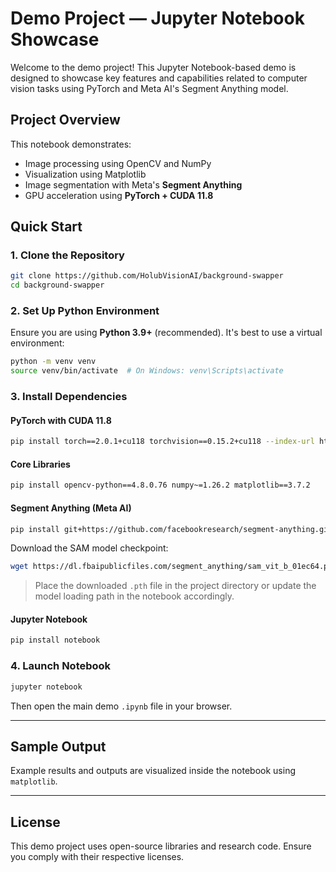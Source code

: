 # Demo Project — Jupyter Notebook Showcase

Welcome to the demo project! This Jupyter Notebook-based demo is designed to showcase key features and capabilities related to computer vision tasks using PyTorch and Meta AI's Segment Anything model.

##  Project Overview

This notebook demonstrates:

* Image processing using OpenCV and NumPy
* Visualization using Matplotlib
* Image segmentation with Meta's **Segment Anything**
* GPU acceleration using **PyTorch + CUDA 11.8**

## Quick Start

### 1. Clone the Repository

```bash
git clone https://github.com/HolubVisionAI/background-swapper
cd background-swapper
```

### 2. Set Up Python Environment

Ensure you are using **Python 3.9+** (recommended). It's best to use a virtual environment:

```bash
python -m venv venv
source venv/bin/activate  # On Windows: venv\Scripts\activate
```

### 3. Install Dependencies

#### PyTorch with CUDA 11.8

```bash
pip install torch==2.0.1+cu118 torchvision==0.15.2+cu118 --index-url https://download.pytorch.org/whl/cu118
```

#### Core Libraries

```bash
pip install opencv-python==4.8.0.76 numpy~=1.26.2 matplotlib==3.7.2
```

#### Segment Anything (Meta AI)

```bash
pip install git+https://github.com/facebookresearch/segment-anything.git
```

Download the SAM model checkpoint:

```bash
wget https://dl.fbaipublicfiles.com/segment_anything/sam_vit_b_01ec64.pth
```

> Place the downloaded `.pth` file in the project directory or update the model loading path in the notebook accordingly.

#### Jupyter Notebook

```bash
pip install notebook
```

### 4. Launch Notebook

```bash
jupyter notebook
```

Then open the main demo `.ipynb` file in your browser.

---

## Sample Output

Example results and outputs are visualized inside the notebook using `matplotlib`.

---

## License

This demo project uses open-source libraries and research code. Ensure you comply with their respective licenses.


